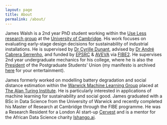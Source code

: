```yaml
---
layout: page
title: About
permalink: /about/
---
```


James Walsh is a 2nd year PhD student working within the <a href="https://ukfires.org/james-walsh/">Use Less research group</a> at the <a href="https://www.fibe-cdt.eng.cam.ac.uk/staff/james-walsh">University of Cambridge</a>. His work focuses on evaluating early-stage design decisions for sustainability of industrial installations. He is supervised by <a href="https://www.uselessgroup.org/about-us/current-people/dr-cyrille-dunant">Dr Cyrille Dunant</a>, advised by <a href="https://www.uselessgroup.org/about-us/current-people/dr-andre-cabrera-serrenho">Dr André Cabrera Serrenho</a>, and funded by <a href="https://www.ukri.org/councils/epsrc/">EPSRC</a> &#38; <a href="https://www.aveva.com/">AVEVA</a> via <a href="https://www.fibe-cdt.eng.cam.ac.uk/">FIBE2</a>. He supervises 2nd year undergraduate mechanics for his college, where he is also the <a href="https://www.girtonmcr.com/committee">President</a> of the Postgraduate Students' Union (my manifesto is archived <a href="/mcr/">here</a> for your entertainment).


James formerly worked on modelling battery degradation and social distance estimation within the <a href="https://wmlg.io/">Warwick Machine Learning Group</a> placed at <a href="https://www.turing.ac.uk/">The Alan Turing Institute</a>. He is particularly interested in applications of machine learning for sustainability and social good. James graduated with a BSc in Data Science from the University of Warwick and recently completed his Master of Research at Cambridge through the FIBE programme. He was a Research Resident for a London AI start-up <a href="https://cervest.earth/">Cervest</a> and is a mentor for the African Data Science charity <a href="https://ishango.ai/">Ishango.ai</a>. 